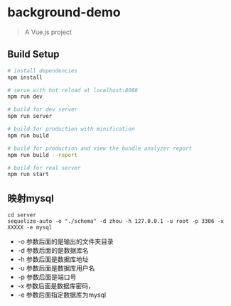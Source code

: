 # background-demo

> A Vue.js project

## Build Setup

``` bash
# install dependencies
npm install

# serve with hot reload at localhost:8088
npm run dev

# build for dev server
npm run server

# build for production with minification
npm run build

# build for production and view the bundle analyzer report
npm run build --report

# build for real server
npm run start
```

## 映射mysql
```
cd server
sequelize-auto -o "./schema" -d zhou -h 127.0.0.1 -u root -p 3306 -x XXXXX -e mysql
```
- -o 参数后面的是输出的文件夹目录
- -d 参数后面的是数据库名
- -h 参数后面是数据库地址
- -u 参数后面是数据库用户名
- -p 参数后面是端口号
- -x 参数后面是数据库密码，
- -e 参数后面指定数据库为mysql
